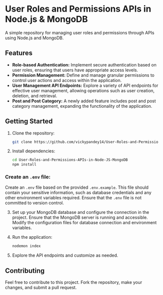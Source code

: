 # User Roles and Permissions APIs in Node.js & MongoDB

A simple repository for managing user roles and permissions through APIs using Node.js and MongoDB.

## Features

- **Role-based Authentication:** Implement secure authentication based on user roles, ensuring that users have appropriate access levels.
- **Permission Management:** Define and manage granular permissions to control user actions and access within the application.
- **User Management API Endpoints:** Explore a variety of API endpoints for effective user management, allowing operations such as user creation, deletion, and retrieval.
- **Post and Post Category:** A newly added feature includes post and post category management, expanding the functionality of the application.

## Getting Started

1. Clone the repository:

   ```bash
   git clone https://github.com/vickypandey14/User-Roles-and-Permissions-APIs-in-Node-JS-MongoDB.git
   ```

2. Install dependencies:

   ```bash
   cd User-Roles-and-Permissions-APIs-in-Node-JS-MongoDB
   npm install
   ```
   
### Create an `.env` file:

Create an `.env` file based on the provided `.env.example`. This file should contain your sensitive information, such as database credentials and any other environment variables required. Ensure that the `.env` file is not committed to version control.


3. Set up your MongoDB database and configure the connection in the project. Ensure that the MongoDB server is running and accessible. Modify the configuration files for database connection and environment variables.


4. Run the application:

   ```bash
   nodemon index
   ```

5. Explore the API endpoints and customize as needed.

## Contributing

Feel free to contribute to this project. Fork the repository, make your changes, and submit a pull request.
